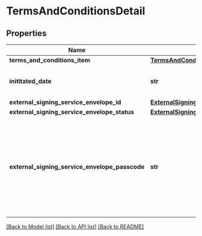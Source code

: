 # TermsAndConditionsDetail

## Properties
Name | Type | Description | Notes
------------ | ------------- | ------------- | -------------
**terms_and_conditions_item** | [**TermsAndConditionsItem**](TermsAndConditionsItem.md) |  | [optional] 
**inititated_date** | **str** | Terms and Conditions initiated date | [optional] 
**external_signing_service_envelope_id** | [**ExternalSigningServiceEnvelopeId**](ExternalSigningServiceEnvelopeId.md) |  | [optional] 
**external_signing_service_envelope_status** | [**ExternalSigningServiceEnvelopeStatus**](ExternalSigningServiceEnvelopeStatus.md) |  | [optional] 
**external_signing_service_envelope_passcode** | **str** | Access code for the specifier to fill in the signer details. This will be populated only once, when signing is initiated | [optional] 

[[Back to Model list]](../README.md#documentation-for-models) [[Back to API list]](../README.md#documentation-for-api-endpoints) [[Back to README]](../README.md)

